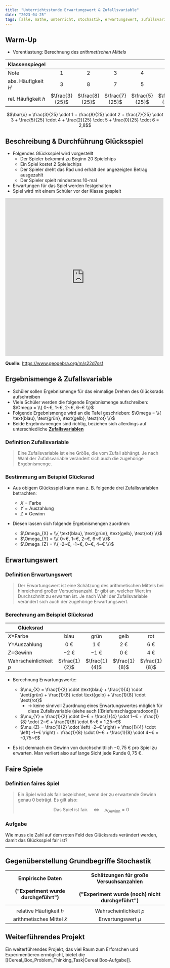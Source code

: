 ```yaml
---
title: "Unterrichtsstunde Erwartungswert & Zufallsvariable"
date: "2023-04-25"
tags: [alle, mathe, unterricht, stochastik, erwartungswert, zufallsvariable, fair, glücksrad, einführung, arithmetisches_mittel]
---
```



## Warm-Up

- Vorentlastung: Berechnung des *arithmetischen Mittels*

| Klassenspiegel      |                |                |                |                |                |                |
| ------------------- |:--------------:|:--------------:|:--------------:|:--------------:|:--------------:|:--------------:|
| Note                |       1        |       2        |       3        |       4        |       5        |       6        |
| abs. Häufigkeit $H$ |       3        |       8        |       7        |       5        |       2        |       0        |
| rel. Häufigkeit $h$ | $\frac{3}{25}$ | $\frac{8}{25}$ | $\frac{7}{25}$ | $\frac{5}{25}$ | $\frac{2}{25}$ | $\frac{0}{25}$ |

$$\bar{x} = \frac{3}{25} \cdot 1 + \frac{8}{25} \cdot 2 + \frac{7}{25} \cdot 3 + \frac{5}{25} \cdot 4 + \frac{2}{25} \cdot 5 + \frac{0}{25} \cdot 6 = 2,8$$


## Beschreibung & Durchführung Glücksspiel

- Folgendes Glücksspiel wird vorgestellt
	- Der Spieler bekommt zu Beginn $20$ Spielchips
	- Ein Spiel kostet $2$ Spielechips
	- Der Spieler dreht das Rad und erhält den angezeigten Betrag ausgezahlt
	- Der Spieler spielt mindestens $10$-mal
- Erwartungen für das Spiel werden festgehalten
- Spiel wird mit einem Schüler vor der Klasse gespielt



<iframe scrolling="no" title="Glücksrad" src="https://www.geogebra.org/material/iframe/id/s22d7ssf/width/700/height/700/border/888888/sfsb/true/smb/false/stb/false/stbh/false/ai/false/asb/false/sri/true/rc/false/ld/true/sdz/false/ctl/false" width="500px" height="500px" style="border:0px;"> </iframe>

**Quelle:** https://www.geogebra.org/m/s22d7ssf

## Ergebnismenge & Zufallsvariable

- Schüler sollen Ergebnismenge für das einmalige Drehen des Glücksrads aufschreiben
- Viele Schüler werden die folgende Ergebnismenge aufschreiben: $\Omega = \\{ 0~€, 1~€, 2~€, 6~€ \\}$
- Folgende Ergebnismenge wird an die Tafel geschrieben: $\Omega = \\{ \text{blau}, \text{grün}, \text{gelb}, \text{rot} \\}$
- Beide Ergebnismengen sind richtig, beziehen sich allerdings auf unterschiedliche **<u>Zufallsvariablen</u>**

### Definition Zufallsvariable

>Eine Zufallsvariable ist eine Größe, die vom Zufall abhängt. 
>Je nach Wahl der Zufallsvariable verändert sich auch die zugehörige Ergebnismenge.

### Bestimmung am Beispiel Glücksrad

- Aus obigem Glücksspiel kann man z. B. folgende drei Zufallsvariablen betrachten:
	- $X = \text{Farbe}$
	- $Y = \text{Auszahlung}$
	- $Z = \text{Gewinn}$

- Diesen lassen sich folgende Ergebnismengen zuordnen:
	- $\Omega_{X} = \\{ \text{blau}, \text{grün}, \text{gelb}, \text{rot} \\}$
	- $\Omega_{Y} = \\{ 0~€, 1~€, 2~€, 6~€ \\}$
	- $\Omega_{Z} = \\{ -2~€, -1~€, 0~€, 4~€ \\}$

## Erwartungswert

### Definition Erwartungswert

>Der Erwartungswert ist eine Schätzung des arithmetischen Mittels bei hinreichend großer Versuchsanzahl.
>Er gibt an, welcher Wert im Durchschnitt zu erwarten ist.
>Je nach Wahl der Zufallsvariable verändert sich auch der zugehörige Erwartungswert.


### Berechnung am Beispiel Glücksrad

| Glücksrad              |                |                |               |               |
| ---------------------- |:--------------:|:--------------:|:-------------:|:-------------:|
| $X$=Farbe              |      blau      |      grün      |     gelb      |      rot      |
| $Y$=Auszahlung         | $0~€$  | $1~€$  | $2~€$ | $6~€$ |
| $Z$=Gewinn             | $-2~€$ | $-1~€$ | $0~€$ | $4~€$ |
| Wahrscheinlichkeit $p$ | $\frac{1}{2}$  | $\frac{1}{4}$  | $\frac{1}{8}$ | $\frac{1}{8}$ |

- Berechnung Erwartungswerte:
	- $\mu_{X} = \frac{1}{2} \cdot \text{blau} + \frac{1}{4} \cdot \text{grün} + \frac{1}{8} \cdot \text{gelb} + \frac{1}{8} \cdot \text{rot}$ 
		- $\rightarrow$ keine sinnvoll Zuordnung eines Erwartungswertes möglich für diese Zufallsvariable (siehe auch [[Briefumschlagparadoxon]])
	- $\mu_{Y} = \frac{1}{2} \cdot 0~€ + \frac{1}{4} \cdot 1~€ + \frac{1}{8} \cdot 2~€ + \frac{1}{8} \cdot 6~€ = 1,25~€$ 
	- $\mu_{Z} = \frac{1}{2} \cdot \left( -2~€ \right) + \frac{1}{4} \cdot \left( -1~€ \right) + \frac{1}{8} \cdot 0~€ + \frac{1}{8} \cdot 4~€ = -0,75~€$

- Es ist demnach ein Gewinn von durchschnittlich $-0,75~€$ pro Spiel zu erwarten. Man verliert also auf lange Sicht jede Runde $0,75~€$.

## Faire Spiele

### Definition faires Spiel

>Ein Spiel wird als fair bezeichnet, wenn der zu erwartende Gewinn genau $0$ beträgt. Es gilt also:
>
>$$\text{Das Spiel ist fair.} \quad \Leftrightarrow \quad \mu_{\text{Gewinn}}=0$$

### Aufgabe

Wie muss die Zahl auf dem roten Feld des Glücksrads verändert werden, damit das Glücksspiel fair ist?

--- 
## Gegenüberstellung Grundbegriffe Stochastik

| Empirische Daten<br><br>("Experiment wurde durchgeführt") | Schätzungen für große Versuchsanzahlen<br><br>("Experiment wurde (noch) nicht durchgeführt") |
|:---------------------------------------------------------:|:--------------------------------------------------------------------------------------------:|
|                                                           |                                                                                              |
|                  relative Häufigkeit $h$                  |                                    Wahrscheinlichkeit $p$                                    |
|              arithmetisches Mittel $\bar{x}$              |                                     Erwartungswert $\mu$                                     |

## Weiterführendes Projekt

Ein weiterführendes Projekt, das viel Raum zum Erforschen und Experimentieren ermöglicht, bietet die [[Cereal_Box_Problem_Thinking_Task|Cereal Box-Aufgabe]].